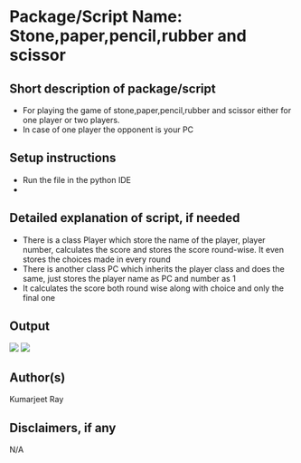 # Package/Script Name: Stone,paper,pencil,rubber and scissor

## Short description of package/script

- For playing the game of stone,paper,pencil,rubber and scissor either for one player or two players.
- In case of one player the opponent is your PC

## Setup instructions

- Run the file in the python IDE
- 
## Detailed explanation of script, if needed

- There is a class Player which store the name of the player, player number, calculates the score and stores the score round-wise. It even stores the choices made in every round
- There is another class PC which inherits the player class and does the same, just stores the player name as PC and number as 1
- It calculates the score both round wise along with choice and only the final one

## Output

<img src="https://github.com/kumarjeetray/Awesome_Python_Scripts/blob/main/BasicPythonScripts/Stone_paper_pencil_rubber_scissor/Images/Stone_paper_pencil_rubber_scissor_player_1.jpg"/>
<img src="https://github.com/kumarjeetray/Awesome_Python_Scripts/blob/main/BasicPythonScripts/Stone_paper_pencil_rubber_scissor/Images/Stone_paper_pencil_rubber_scissor_player_2.jpg"/>

## Author(s)

Kumarjeet Ray

## Disclaimers, if any

N/A
